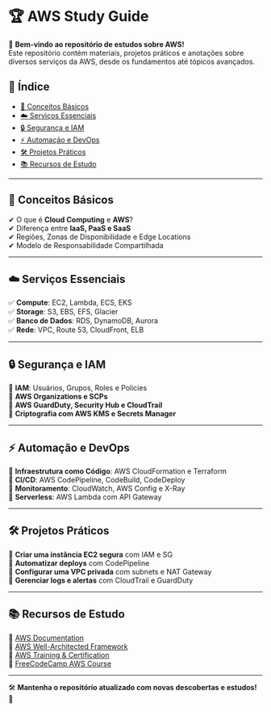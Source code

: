 # 🏆 AWS Study Guide  

🚀 **Bem-vindo ao repositório de estudos sobre AWS!**  
Este repositório contém materiais, projetos práticos e anotações sobre diversos serviços da AWS, desde os fundamentos até tópicos avançados.  

## 📌 Índice  
- [📖 Conceitos Básicos](#-conceitos-básicos)  
- [☁️ Serviços Essenciais](#-serviços-essenciais)  
- [🔒 Segurança e IAM](#-segurança-e-iam)  
- [⚡ Automação e DevOps](#-automação-e-devops)  
- [🛠️ Projetos Práticos](#-projetos-práticos)  
- [📚 Recursos de Estudo](#-recursos-de-estudo)  

---

## 📖 Conceitos Básicos  
✔ O que é **Cloud Computing** e **AWS**?  
✔ Diferença entre **IaaS, PaaS e SaaS**  
✔ Regiões, Zonas de Disponibilidade e Edge Locations  
✔ Modelo de Responsabilidade Compartilhada  

---

## ☁️ Serviços Essenciais  
✅ **Compute**: EC2, Lambda, ECS, EKS  
✅ **Storage**: S3, EBS, EFS, Glacier  
✅ **Banco de Dados**: RDS, DynamoDB, Aurora  
✅ **Rede**: VPC, Route 53, CloudFront, ELB  

---

## 🔒 Segurança e IAM  
🔹 **IAM**: Usuários, Grupos, Roles e Policies  
🔹 **AWS Organizations e SCPs**  
🔹 **AWS GuardDuty, Security Hub e CloudTrail**  
🔹 **Criptografia com AWS KMS e Secrets Manager**  

---

## ⚡ Automação e DevOps  
🔹 **Infraestrutura como Código**: AWS CloudFormation e Terraform  
🔹 **CI/CD**: AWS CodePipeline, CodeBuild, CodeDeploy  
🔹 **Monitoramento**: CloudWatch, AWS Config e X-Ray  
🔹 **Serverless**: AWS Lambda com API Gateway  

---

## 🛠️ Projetos Práticos  
📌 **Criar uma instância EC2 segura** com IAM e SG  
📌 **Automatizar deploys** com CodePipeline  
📌 **Configurar uma VPC privada** com subnets e NAT Gateway  
📌 **Gerenciar logs e alertas** com CloudTrail e GuardDuty  

---

## 📚 Recursos de Estudo  
📖 [AWS Documentation](https://docs.aws.amazon.com/)  
📖 [AWS Well-Architected Framework](https://aws.amazon.com/architecture/well-architected/)  
📖 [AWS Training & Certification](https://aws.amazon.com/training/)  
📖 [FreeCodeCamp AWS Course](https://www.freecodecamp.org/news/aws-certified-cloud-practitioner-study-course/)  

---

🛠 **Mantenha o repositório atualizado com novas descobertas e estudos!** 🚀  

